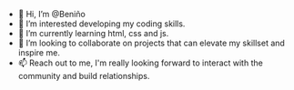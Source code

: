 - 👋 Hi, I’m @Beniño
- 👀 I’m interested developing my coding skills.
- 🌱 I’m currently learning html, css and js.
- 💞️ I’m looking to collaborate on projects that can elevate my skillset and inspire me.
- 📫 Reach out to me, I'm really looking forward to interact with the community and build relationships.

<!---
Beninhoo/Beninhoo is a ✨ special ✨ repository because its `README.md` (this file) appears on your GitHub profile.
You can click the Preview link to take a look at your changes.
--->
